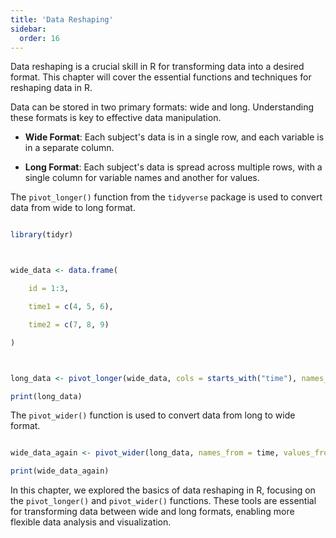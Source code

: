 ```yaml
---
title: 'Data Reshaping'
sidebar:
  order: 16
---
```


 Data reshaping is a crucial skill in R for transforming data into a desired format. This chapter will cover the essential functions and techniques for reshaping data in R.





Data can be stored in two primary formats: wide and long. Understanding these formats is key to effective data manipulation.



- **Wide Format**: Each subject's data is in a single row, and each variable is in a separate column.

- **Long Format**: Each subject's data is spread across multiple rows, with a single column for variable names and another for values.







The `pivot_longer()` function from the `tidyverse` package is used to convert data from wide to long format.



```r

library(tidyr)



wide_data <- data.frame(

    id = 1:3,

    time1 = c(4, 5, 6),

    time2 = c(7, 8, 9)

)



long_data <- pivot_longer(wide_data, cols = starts_with("time"), names_to = "time", values_to = "value")

print(long_data)

```





The `pivot_wider()` function is used to convert data from long to wide format.



```r

wide_data_again <- pivot_wider(long_data, names_from = time, values_from = value)

print(wide_data_again)

```





In this chapter, we explored the basics of data reshaping in R, focusing on the `pivot_longer()` and `pivot_wider()` functions. These tools are essential for transforming data between wide and long formats, enabling more flexible data analysis and visualization.